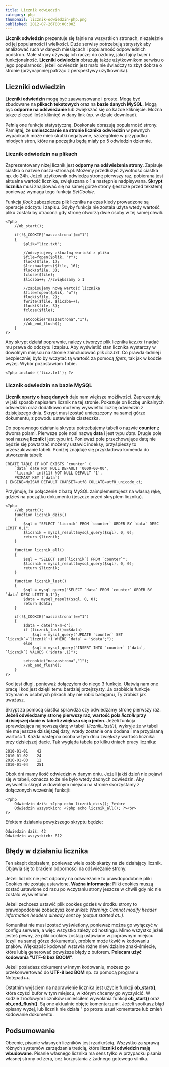 ```yaml
---
title: Licznik odwiedzin
category: php
thumbnail: licznik-odwiedzin-php.png
published: 2012-07-26T00:00:00Z
---
```

**Licznik odwiedzin** prezentuje się fajnie na wszystkich stronach, niezależnie od jej popularności i wielkości. Duże serwisy potrzebują statystyk aby analizować ruch w danych miesiącach i popularność odpowiednich podstron. Małe strony używają ich raczej do ozdoby, jako fajny bajer i funkcjonalność. **Liczniki odwiedzin** obrazują także użytkownikom serwisu o jego popularności, jeżeli odwiedzin jest mało nie świadczy to zbyt dobrze o stronie (przynajmniej patrząc z perspektywy użytkownika).

<!--more-->

## Liczniki odwiedzin

**Liczniki odwiedzin** mogą być zaawansowane i proste. Mogą być zbudowane na **plikach tekstowych** oraz na **bazie danych MySQL**. Mogą być **odporne na odświeżanie** lub zwiększać się co każde kliknięcie. Można także zliczać ilość kliknięć w dany link (np. w dziale download).

Pełnią one funkcje statystyczną. Doskonale obrazują popularność strony. Pamiętaj, że **umieszczanie na stronie licznika odwiedzin** w pewnych wypadkach może mieć skutki negatywne, szczególnie w przypadku młodych stron, które na początku będą miały po 5 odwiedzin dziennie.

### Licznik odwiedzin na plikach

Zaprezentowany niżej licznik jest **odporny na odświeżenia strony**. Zapisuje ciastko o nazwie nasza-strona.pl. Możemy przedłużyć żywotność ciastka np. do 24h. Jeżeli użytkownik odwiedza stronę pierwszy raz, pobierana jest aktualna wartość licznika, zwiększana o 1 a następnie nadpisywana. **Skrypt licznika** musi znajdować się na samej górze strony (jeszcze przed tekstem) ponieważ wymaga tego funkcja *SetCookie*.

Funkcja *flock* zabezpiecza plik licznika na czas kiedy prowadzone są operacje odczytu i zapisu. Gdyby funkcja nie została użyta wtedy wartość pliku została by utracona gdy stronę otworzą dwie osoby w tej samej chwili.

	<?php
	    //ob_start();
	    
	    if(!$_COOKIE['naszastrona']=="1")
	    {
	        $plik="licz.txt";
	        
	        //odczytujemy aktualną wartość z pliku
	        $file=fopen($plik, "r");
	        flock($file, 1);
	        $liczba=fgets($file, 16);
	        flock($file, 3);
	        fclose($file);
	        $liczba++; //zwiększamy o 1
	        
	        //zapisujemy nową wartość licznika
	        $file=fopen($plik, "w");
	        flock($file, 2);
	        fwrite($file, $liczba++);
	        flock($file, 3);
	        fclose($file); 
	        
	        setcookie("naszastrona","1");
	        //ob_end_flush();
	    }
	?>

Aby skrypt działał poprawnie, należy utworzyć plik licznika *licz.txt* i nadać mu prawa do odczytu i zapisu. Aby wyświetlić stan licznika wystarczy w dowolnym miejscu na stronie zaincludować plik *licz.txt*. Co prawda ładniej i bezpieczniej było by wczytać tą wartość za pomocą *fgets*, tak jak w kodzie wyżej. Wybór pozostawiam Tobie`.`

	<?php include ('licz.txt'); ?>

### Licznik odwiedzin na bazie MySQL

**Licznik oparty o bazę danych** daje nam większe możliwości. Zaprezentuję w jaki sposób napisałem licznik na tej stronie. Pokazuje on liczbę unikalnych odwiedzin oraz dodatkowo możemy wyświetlić liczbę odwiedzin z dzisiejszego dnia. Skrypt musi zostać umieszczony na samej górze dokumentu, z powodu ustawienia ciasteczka.

Do poprawnego działania skryptu potrzebujemy tabeli o nazwie **counter** z dwoma polami. Pierwsze pole nosi nazwę **data** i jest typu *date*. Drugie pole nosi nazwę **licznik** i jest typu *int*. Ponieważ pole przechowujące datę nie będzie się powtarzać możemy ustawić indeksy, przyśpieszy to przeszukiwanie tabeli. Poniżej znajduje się przykładowa komenda do utworzenia tabeli:

	CREATE TABLE IF NOT EXISTS `counter` (
	    `data` date NOT NULL DEFAULT '0000-00-00',
	    `licznik` int(11) NOT NULL DEFAULT '1',
	    PRIMARY KEY (`data`)
	) ENGINE=MyISAM DEFAULT CHARSET=utf8 COLLATE=utf8_unicode_ci;

Przyjmuję, że połączenie z bazą MySQL zaimplementujesz na własną rękę, gdzieś na początku dokumentu (jeszcze przed skryptem licznika).

	<?php
	    //ob_start();
	    function licznik_dzis()
	    {
	        $sql = "SELECT `licznik` FROM `counter` ORDER BY `data` DESC LIMIT 0,1";
	        $licznik = mysql_result(mysql_query($sql), 0, 0);
	        return $licznik;
	    }
	    
	    function licznik_all()
	    {
	        $sql = "SELECT sum(`licznik`) FROM `counter`";
	        $licznik = mysql_result(mysql_query($sql), 0, 0);
	        return $licznik;
	    }
	    
	    function licznik_last()
	    {
	        $sql = mysql_query("SELECT `data` FROM `counter` ORDER BY `data` DESC LIMIT 0,1");
	        $data = mysql_result($sql, 0, 0);
	        return $data;
	    }
	    
	    if(!$_COOKIE['naszastrona']=="1")
	    {
	        $data = date('Y-m-d');
	        if (licznik_last()==$data)
	            $sql = mysql_query("UPDATE `counter` SET `licznik`=`licznik`+1 WHERE `data` = '$data';");
	        else
	            $sql = mysql_query("INSERT INTO `counter` (`data`, `licznik`) VALUES ('$data',1)");
	    
	        setcookie("naszastrona","1");
	        //ob_end_flush();
	    }
	?>

Kod jest długi, ponieważ dołączyłem do niego 3 funkcje. Ułatwią nam one pracę i kod jest dzięki temu bardziej przejrzysty. Ja osobiście funkcje trzymam w osobnych plikach aby nie robić bałaganu, Ty zrobisz jak uważasz.

Skrypt za pomocą ciastka sprawdza czy odwiedzamy stronę pierwszy raz. **Jeżeli odwiedzamy stronę pierwszy raz, wartość pola *licznik* przy dzisiejszej dacie w tabeli zwiększa się o jeden**. Jeżeli funkcja sprawdzająca najnowszą datę w tabeli (*licznik_last()*), wykryje że w tabeli nie ma jeszcze dzisiejszej daty, wtedy zostanie ona dodana i ma przypisaną wartość 1. Każda następna osoba w tym dniu zwiększy wartość licznika przy dzisiejszej dacie. Tak wygląda tabela po kilku dniach pracy licznika:

	2010-01-01    42
	2010-01-02    24
	2010-01-03    12
	2010-01-04    251

Obok dni mamy ilość odwiedzin w danym dniu. Jeżeli jakiś dzień nie pojawi się w tabeli, oznacza to że nie było wtedy żadnych odwiedzin. Aby wyświetlić skrypt w dowolnym miejscu na stronie skorzystamy z dołączonych wcześniej funkcji`:`

	<?php
	    Odwiedzin dziś: <?php echo licznik_dzis(); ?><br>
	    Odwiedzin wszystkich: <?php echo licznik_all(); ?><br>
	?>

Efektem działania powyższego skryptu będzie:

	Odwiedzin dziś: 42
	Odwiedzin wszystkich: 812

## Błędy w działaniu licznika

Ten akapit dopisałem, ponieważ wiele osób skarży na źle działający licznik. Objawia się to brakiem odporności na odświeżanie strony.

Jeżeli licznik nie jest odporny na odświeżanie to prawdopodobnie pliki Cookies nie zostają ustawione. **Ważna informacja**: Pliki cookies muszą zostać ustawione od razu po wczytaniu strony jeszcze w chwili gdy nic nie zostało wyświetlone.

Jeżeli zechcesz ustawić plik cookies gdzieś w środku strony to prawdopodobnie zobaczysz komunikat: *Warning: Cannot modify header information headers already sent by (output started at..)*.

Komunikat nie musi zostać wyświetlony, ponieważ można go wyłączyć w configu serwera, a więc wszystko zależy od hostingu. Mimo wszystko jeżeli jesteś pewny, że pliki cookies zostają ustawiane w poprawnym miejscu (czyli na samej górze dokumentu), problem może tkwić w kodowaniu znaków. Większość kodowań wstawia różne niewidzialne znaki-śmiecie, które lubią generować powyższe błędy z buforem. **Polecam użyć kodowania "UTF-8 bez BOOM"**.

Jeżeli posiadasz dokument w innym kodowaniu, możesz go przekonwertować do **UTF-8 bez BOM** np. za pomocą programu Notepad++.

Ostatnim wyjściem na naprawienie licznika jest użycie funkcji **ob_start()**, która czyści bufor w tym miejscu, w którym chcemy go wyczyścić. W kodzie źródłowym liczników umieściłem wywołania funkcji **ob_start()** oraz **ob_end_flush()**. Są one aktualnie objęte komentarzami. Jeżeli spotkasz błąd opisany wyżej, lub licznik nie działa " po prostu usuń komentarze lub zmień kodowanie dokumentu.

## Podsumowanie

Obecnie, pisanie własnych liczników jest rzadkością. Wszystko za sprawą różnych systemów zarządzania treścią, które **liczniki odwiedzin mają wbudowane**. Pisanie własnego licznika ma sens tylko w przypadku pisania własnej strony od zera, bez korzystania z żadnego gotowego silnika.